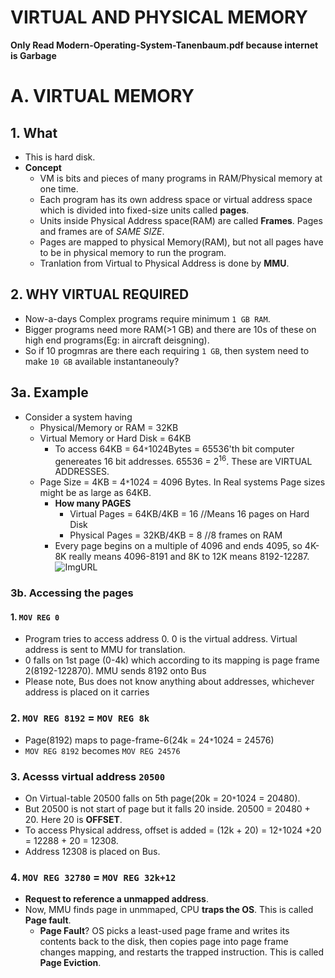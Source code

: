 # VIRTUAL AND PHYSICAL MEMORY
**Only Read Modern-Operating-System-Tanenbaum.pdf because internet is Garbage**

# A. VIRTUAL MEMORY
## 1. What
- This is hard disk.
- **Concept** 
  - VM is bits and pieces of many programs in RAM/Physical memory at one time.
  - Each program has its own address space or virtual address space which is divided into fixed-size units called **pages**.
  - Units inside Physical Address space(RAM) are called **Frames**. Pages and frames are of *SAME SIZE*.
  - Pages are mapped to physical Memory(RAM), but not all pages have to be in physical memory to run the program.
  - Tranlation from Virtual to Physical Address is done by **MMU**.

## 2. WHY VIRTUAL REQUIRED
- Now-a-days Complex programs require minimum `1 GB RAM`.
- Bigger programs need more RAM(>1 GB) and there are 10s of these on high end programs(Eg: in aircraft deisgning).
- So if 10 progmras are there each requiring `1 GB`, then system need to make `10 GB` available instantaneouly?

## 3a. Example
- Consider a system having 
  - Physical/Memory or RAM = 32KB
  - Virtual Memory or Hard Disk = 64KB
    - To access 64KB = 64`*`1024Bytes = 65536'th bit computer genereates 16 bit addresses. 65536 = 2<sup>16</sup>. These are VIRTUAL ADDRESSES.
  - Page Size = 4KB = 4`*`1024 = 4096 Bytes. In Real systems Page sizes might be as large as 64KB.
    - **How many PAGES**
      - Virtual Pages = 64KB/4KB = 16         //Means 16 pages on Hard Disk
      - Physical Pages = 32KB/4KB = 8         //8 frames on RAM
    - Every page begins on a multiple of 4096 and ends 4095, so 4K-8K really means 4096-8191 and 8K to 12K means 8192-12287.      
![ImgURL](https://i.ibb.co/rZ1K6S7/virtual-physical.png)

### 3b. Accessing the pages
#### 1. `MOV REG 0`
- Program tries to access address 0. 0 is the virtual address. Virtual address is sent to MMU for translation.
- 0 falls on 1st page (0-4k) which according to its mapping is page frame 2(8192-122870). MMU sends 8192 onto Bus
- Please note, Bus does not know anything about addresses, whichever address is placed on it carries
### 2. `MOV REG 8192` = `MOV REG 8k`
- Page(8192) maps to page-frame-6(24k = 24`*`1024 = 24576)
- `MOV REG 8192` becomes `MOV REG 24576`
### 3. Acesss virtual address `20500`
- On Virtual-table 20500 falls on 5th page(20k = 20`*`1024 = 20480). 
- But 20500 is not start of page but it falls 20 inside. 20500 = 20480 + 20. Here 20 is **OFFSET**.
- To access Physical address, offset is added = (12k + 20) = 12`*`1024 +20 = 12288 + 20 = 12308. 
- Address 12308 is placed on Bus.
### 4. `MOV REG 32780` = `MOV REG 32k+12` 
- **Request to reference a unmapped address**.
- Now, MMU finds page in unmmaped, CPU **traps the OS**. This is called **Page fault**.
  - **Page Fault**? OS picks a least-used page frame and writes its contents back to the disk, then copies page into page frame changes mapping, and restarts the trapped instruction. This is called **Page Eviction**.


